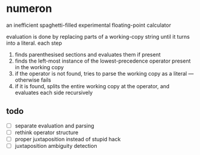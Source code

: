 # numeron

an inefficient spaghetti-filled experimental floating-point calculator

evaluation is done by replacing parts of a working-copy string until it turns into a literal.
each step
  1. finds parenthesised sections and evaluates them if present
  2. finds the left-most instance of the lowest-precedence operator present in the working copy
  3. if the operator is not found, tries to parse the working copy as a literal — otherwise fails
  4. if it is found, splits the entire working copy at the operator, and evaluates each side recursively


## todo
- [ ] separate evaluation and parsing
- [ ] rethink operator structure
- [ ] proper juxtaposition instead of stupid hack
- [ ] juxtaposition ambiguity detection